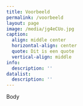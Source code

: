 ```yaml
---
title: Voorbeeld
permalink: /voorbeeld
layout: page
image: /media/jg4eCUo.jpg
caption:
  align: middle center
  horizontal-align: center
  quote: Dit is een quote
  vertical-align: middle
info:
  description: ''
datalist:
  description: ''
---
```

Body
